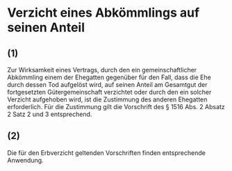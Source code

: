 # Verzicht eines Abkömmlings auf seinen Anteil



## (1)

 Zur Wirksamkeit eines Vertrags, durch den ein gemeinschaftlicher Abkömmling einem der Ehegatten gegenüber für den Fall, dass die Ehe durch dessen Tod aufgelöst wird, auf seinen Anteil am Gesamtgut der fortgesetzten Gütergemeinschaft verzichtet oder durch den ein solcher Verzicht aufgehoben wird, ist die Zustimmung des anderen Ehegatten erforderlich. Für die Zustimmung gilt die Vorschrift des § 1516 Abs. 2 Absatz 2 Satz 2 und 3 entsprechend.

## (2)

 Die für den Erbverzicht geltenden Vorschriften finden entsprechende Anwendung. 

